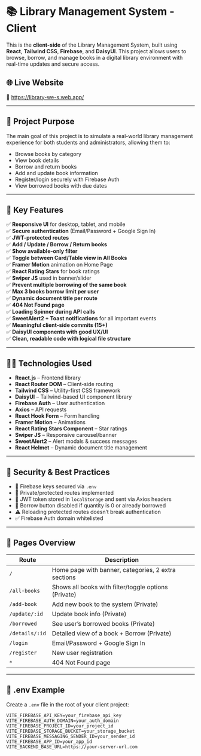 # 📚 Library Management System - Client

This is the **client-side** of the Library Management System, built using **React**, **Tailwind CSS**, **Firebase**, and **DaisyUI**. This project allows users to browse, borrow, and manage books in a digital library environment with real-time updates and secure access.

## 🌐 Live Website

🔗 https://library-we-s.web.app/

---

## 🎯 Project Purpose

The main goal of this project is to simulate a real-world library management experience for both students and administrators, allowing them to:

- Browse books by category
- View book details
- Borrow and return books
- Add and update book information
- Register/login securely with Firebase Auth
- View borrowed books with due dates

---

## 📸 Key Features

✅ **Responsive UI** for desktop, tablet, and mobile  
✅ **Secure authentication** (Email/Password + Google Sign In)  
✅ **JWT-protected routes**  
✅ **Add / Update / Borrow / Return books**  
✅ **Show available-only filter**  
✅ **Toggle between Card/Table view in All Books**  
✅ **Framer Motion** animation on Home Page  
✅ **React Rating Stars** for book ratings  
✅ **Swiper JS** used in banner/slider  
✅ **Prevent multiple borrowing of the same book**  
✅ **Max 3 books borrow limit per user**  
✅ **Dynamic document title per route**  
✅ **404 Not Found page**  
✅ **Loading Spinner during API calls**  
✅ **SweetAlert2 + Toast notifications** for all important events  
✅ **Meaningful client-side commits (15+)**  
✅ **DaisyUI components with good UX/UI**  
✅ **Clean, readable code with logical file structure**

---

## 🧑‍💻 Technologies Used

- **React.js** – Frontend library
- **React Router DOM** – Client-side routing
- **Tailwind CSS** – Utility-first CSS framework
- **DaisyUI** – Tailwind-based UI component library
- **Firebase Auth** – User authentication
- **Axios** – API requests
- **React Hook Form** – Form handling
- **Framer Motion** – Animations
- **React Rating Stars Component** – Star ratings
- **Swiper JS** – Responsive carousel/banner
- **SweetAlert2** – Alert modals & success messages
- **React Helmet** – Dynamic document title management

---

## 🔐 Security & Best Practices

- 🔐 Firebase keys secured via `.env`  
- 🔐 Private/protected routes implemented  
- 🔐 JWT token stored in `localStorage` and sent via Axios headers  
- 🚫 Borrow button disabled if quantity is 0 or already borrowed  
- ⚠️ Reloading protected routes doesn’t break authentication  
- ✅ Firebase Auth domain whitelisted

---

## 🚀 Pages Overview

| Route               | Description                           |
|--------------------|---------------------------------------|
| `/`                | Home page with banner, categories, 2 extra sections |
| `/all-books`       | Shows all books with filter/toggle options (Private) |
| `/add-book`        | Add new book to the system (Private) |
| `/update/:id`      | Update book info (Private)            |
| `/borrowed`        | See user’s borrowed books (Private)   |
| `/details/:id`     | Detailed view of a book + Borrow (Private) |
| `/login`           | Email/Password + Google Sign In       |
| `/register`        | New user registration                 |
| `*`                | 404 Not Found page                    |

---

## 🔐 .env Example

Create a `.env` file in the root of your client project:

```env
VITE_FIREBASE_API_KEY=your_firebase_api_key
VITE_FIREBASE_AUTH_DOMAIN=your_auth_domain
VITE_FIREBASE_PROJECT_ID=your_project_id
VITE_FIREBASE_STORAGE_BUCKET=your_storage_bucket
VITE_FIREBASE_MESSAGING_SENDER_ID=your_sender_id
VITE_FIREBASE_APP_ID=your_app_id
VITE_BACKEND_BASE_URL=https://your-server-url.com
